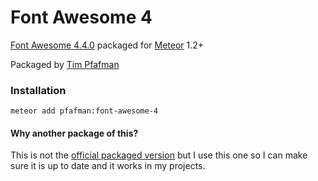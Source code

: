 Font Awesome 4
==============

[Font Awesome 4.4.0](http://fontawesome.io) packaged for [Meteor](https://www.meteor.com) 1.2+

Packaged by [Tim Pfafman](https://github.com/pfafman/meteor-font-awesome-4)


### Installation

```
meteor add pfafman:font-awesome-4
```

#### Why another package of this?

This is not the [official packaged version](https://atmospherejs.com/fortawesome/fontawesome) but I use this one so I can make sure it is up to date and it works in my projects.

